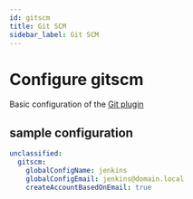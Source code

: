 ```yaml
---
id: gitscm
title: Git SCM
sidebar_label: Git SCM
---
```


# Configure gitscm

Basic configuration of the [Git plugin](https://plugins.jenkins.io/git)

## sample configuration

```yaml
unclassified:
  gitscm:
    globalConfigName: jenkins
    globalConfigEmail: jenkins@domain.local
    createAccountBasedOnEmail: true
```
